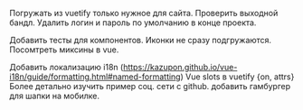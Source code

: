 Погружать из vuetify только нужное для сайта. Проверить выходной бандл.
Удалить логин и пароль по умолчанию в конце проекта.

Добавить тесты для компонентов.
Иконки не сразу подгружаются.
Посомтреть миксины в vue.

Добавить локализацию i18n (https://kazupon.github.io/vue-i18n/guide/formatting.html#named-formatting)
Vue slots в vuetify {on, attrs}
Более детально изучить пример соц. сети с github.
добавить гамбургер для шапки на мобилке.

